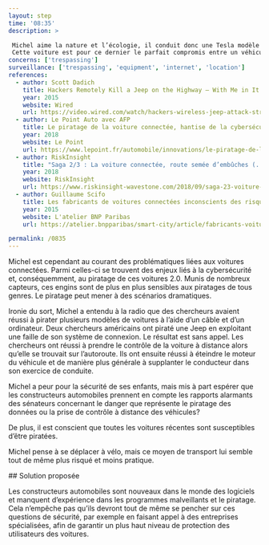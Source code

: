 ```yaml
---
layout: step
time: '08:35'
description: >

 Michel aime la nature et l’écologie, il conduit donc une Tesla modèle S., dans lequel il s'apprête à aller porter ses enfants à l’école. Cette voiture est une prouesse technologique qui implique une hyperconnectivité, une cyberdépendance. 
 Cette voiture est pour ce dernier le parfait compromis entre un véhicule respectueux de l’environnement, performant et sécuritaire.
concerns: ['trespassing']
surveillance: ['trespassing', 'equipment', 'internet', 'location']
references:
  - author: Scott Dadich
    title: Hackers Remotely Kill a Jeep on the Highway — With Me in It
    year: 2015
    website: Wired
    url: https://video.wired.com/watch/hackers-wireless-jeep-attack-stranded-me-on-a-highway     
  - author: Le Point Auto avec AFP
    title: Le piratage de la voiture connectée, hantise de la cybersécurité
    year: 2018
    website: Le Point
    url: https://www.lepoint.fr/automobile/innovations/le-piratage-de-la-voiture-connectee-hantise-de-la-cybersecurite-04-10-2018-2260347_652.php
  - author: RiskInsight
    title: "Saga 2/3 : La voiture connectée, route semée d’embûches (...et de failles de sécurité)"
    year: 2018
    website: RiskInsight
    url: https://www.riskinsight-wavestone.com/2018/09/saga-23-voiture-connectee/
  - author: Guillaume Scifo
    title: Les fabricants de voitures connectées inconscients des risques de piratage
    year: 2015
    website: L'atelier BNP Paribas
    url: https://atelier.bnpparibas/smart-city/article/fabricants-voitures-connectees-inconscients-risques-piratage

permalink: /0835
---
```


Michel est cependant au courant des problématiques liées aux voitures connectées. Parmi celles-ci se trouvent des enjeux liés à la cybersécurité et, conséquemment, au piratage de ces voitures 2.0. Munis de nombreux capteurs, ces engins sont de plus en plus sensibles aux piratages de tous genres. Le piratage peut mener à des scénarios dramatiques.

Ironie du sort, Michel a entendu à la radio que des chercheurs avaient réussi à pirater plusieurs modèles de voitures à l’aide d’un câble et d’un ordinateur.  Deux chercheurs américains ont piraté une Jeep en exploitant une faille de son système de connexion. Le résultat est sans appel. Les chercheurs ont réussi à prendre le contrôle de la voiture à distance alors qu’elle se trouvait sur l’autoroute. Ils ont ensuite réussi à éteindre le moteur du véhicule et de manière plus générale à supplanter le conducteur dans son exercice de conduite.

Michel a peur pour la sécurité de ses enfants, mais mis à part espérer que les constructeurs automobiles prennent en compte les rapports alarmants des sénateurs concernant le danger que représente le piratage des données ou la prise de contrôle à distance des véhicules? 

De plus, il est conscient que toutes les voitures récentes sont susceptibles d’être piratées. 

Michel pense à se déplacer à vélo, mais ce moyen de transport lui semble tout de même plus risqué et moins pratique. 

<div class="solution" markdown="1">
## Solution proposée

Les constructeurs automobiles sont nouveaux dans le monde des logiciels et manquent d’expérience dans les programmes malveillants et le piratage. Cela n’empêche pas qu’ils devront tout de même se pencher sur ces questions de sécurité, par exemple en faisant appel à des entreprises spécialisées, afin de garantir un plus haut niveau de protection des utilisateurs des voitures.

</div>

 
